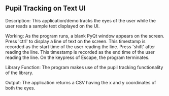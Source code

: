 ## Pupil Tracking on Text UI

Description: This application/demo tracks the eyes of the user while the user reads a sample text displayed on the UI.<br>

Working: As the program runs, a blank PyQt window appears on the screen. Press 'ctrl' to display a line of text on the screen. This timestamp is recorded as the start time of the user reading the line. Press 'shift' after reading the line. This timestamp is recorded as the end time of the user reading the line. On the keypress of Escape, the program terminates.<br> 

Library Function: The program makes use of the pupil tracking functionality of the library.<br>

Output: The application returns a CSV having the x and y coordinates of both the eyes. 
